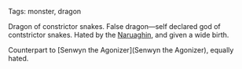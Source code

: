 Tags: monster, dragon

Dragon of constrictor snakes. False dragon—self declared god of contstrictor snakes. Hated by the [Naruaghin](Naruaghin), and given a wide birth.

Counterpart to [Senwyn the Agonizer](Senwyn the Agonizer), equally hated.